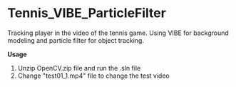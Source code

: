 # Tennis_VIBE_ParticleFilter
Tracking player in the video of the tennis game. Using VIBE for background modeling and particle filter for object tracking.


**Usage**
1. Unzip OpenCV.zip file and run the .sln file
2. Change "test01_1.mp4" file to change the test video
